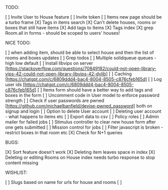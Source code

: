 TODO:

[ ] Invite User to House feature
[ ] Invite token
[ ] Items new page should be a turbo frame
[X] Tags in items search
[X] Can't delete houses, rooms or boxes that still have items
[X] Add tags to Items
[X] Tags index
[X] grep Room.all in forms - should be scoped to users' houses!

NICE TODO:

[ ] when adding item, should be able to select house and then the list of rooms and boxes updates
[ ] Grep todos
[ ] Multiple solidqueue queues - high low default
[ ] Install libvips on server [https://stackoverflow.com/questions/70849182/could-not-open-library-vips-42-could-not-open-library-libvips-42-dylib]
[ ] Caching [https://chatgpt.com/c/6809ddd4-bac4-8004-8505-c876cfeb165d]
[ ] Log user ids [https://chatgpt.com/c/6809ddd4-bac4-8004-8505-c876cfeb165d]
[ ] Items form should have a better way to add tags and boxes in the form
[ ] Uncomment code in User model to enforce password strength
[ ] Check if user passwords are pwned [https://github.com/michaelbanfield/devise-pwned_password] both on signup and login
[ ] Option to delete User account
[ ] Deleting user account - what happens to items etc
[ ] Export data to csv
[ ] Policy roles
[ ] Admin mailer for failed jobs
[ ] Stimulus controller to clear new house form after one gets submitted
[ ] Mission control for jobs
[ ] Filter javascript is broken - restrict boxes in that room etc
[X] Check for N+1 queries

BUGS:

[X] Sort feature doesn't work
[X] Deleting item leaves space in index
[X] Deleting or editing Rooms on House index needs turbo response to stop content missing

WISHLIST:

[ ] Slugs based on name for urls for house and rooms
[ ]
